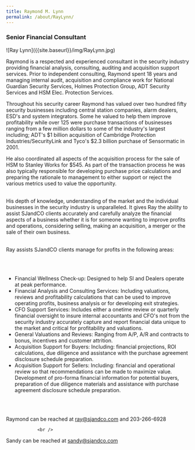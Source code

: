 ```yaml
---
title: Raymond M. Lynn
permalink: /about/RayLynn/
---
```


<h3> Senior Financial Consultant</h3>
![Ray Lynn]({{site.baseurl}}/img/RayLynn.jpg)
<p>
Raymond is a respected and experienced consultant in the security industry providing financial analysis, consulting, auditing and acquisition support services.  Prior to independent consulting, Raymond spent 18 years and managing internal audit, acquisition and compliance work for National Guardian Security Services, Holmes Protection Group, ADT Security Services and HSM Elec. Protection Services.  
</p><p>
Throughout his security career Raymond has valued over two hundred fifty security businesses including central station companies, alarm dealers, ESD's and system integrators.  Some he valued to help them improve profitability while over 125 were purchase transactions of businesses ranging from a few million dollars to some of the industry's largest including; ADT's $1 billion acquisition of Cambridge Protection Industries/SecurityLink and Tyco's $2.3 billion purchase of Sensormatic in 2001.

</p><p>
He also coordinated all aspects of the acquisition process for the sale of HSM to Stanley Works for $545.  As part of the transaction process he was also typically responsible for developing purchase price calculations and preparing the rationale to management to either support or reject the various metrics used to value the opportunity.  



<br />
<br />
</p><p>
His depth of knowledge, understanding of the market and the individual businesses in the security industry is unparalleled.  It gives Ray the ability to assist SJandCO clients accurately and carefully analyze the financial aspects of a business whether it is for someone wanting to improve profits and operations, considering selling, making an acquisition, a merger or the sale of their own business.   


<br />
<br />
</p><p>
Ray assists SJandCO clients manage for profits in the following areas:
</p><br>
<br>

<ul>
<li>Financial Wellness Check-up:  Designed to help SI and Dealers operate at peak performance. 
</li><li>Financial Analysis and Consulting Services:  Including valuations, reviews and profitability calculations that can be used to improve operating profits, business analysis or for developing exit strategies.   
</li><li>CFO Support Services:  Includes either a onetime review or quarterly financial oversight to insure internal accountants and CFO's not from the security industry accurately capture and report financial data unique to the market and critical for profitability and valuations.    
</li><li>General Valuations and Reviews:  Ranging from A/P, A/R and contracts to bonus, incentives and customer attrition. 
</li><li>Acquisition Support for Buyers:  Including: financial projections, ROI calculations, due diligence and assistance with the purchase agreement disclosure schedule preparation. 
</li><li>Acquisition Support for Sellers: Including: financial and operational review so that recommendations can be made to maximize value.  Development of pro-forma financial information for potential buyers, preparation of due diligence materials and assistance with purchase agreement disclosure schedule preparation.
</li>
</ul><br />
<br />

<p>
Raymond can be reached at <a href="mailto:ray@sjandco.com">ray@sjandco.com</a> and 203-266-6928</p>

                <br />

<p>
Sandy can be reached at <a href="mailto:sandy@sjandco.com">sandy@sjandco.com</a></p>